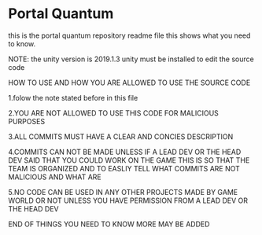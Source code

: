 # Portal Quantum
 this is the portal quantum repository readme file this shows what you need to know.

NOTE: the unity version is 2019.1.3 unity must be installed to edit the source code

HOW TO USE AND HOW YOU ARE ALLOWED TO USE THE SOURCE CODE

  1.folow the note stated before in this file

  2.YOU ARE NOT ALLOWED TO USE THIS CODE FOR MALICIOUS PURPOSES

  3.ALL COMMITS MUST HAVE A CLEAR AND CONCIES DESCRIPTION

  4.COMMITS CAN NOT BE MADE UNLESS IF A LEAD DEV OR THE HEAD DEV SAID THAT YOU COULD WORK ON THE GAME THIS IS SO THAT THE TEAM IS ORGANIZED AND TO EASLIY TELL WHAT COMMITS ARE NOT MALICIOUS AND WHAT ARE

  5.NO CODE CAN BE USED IN ANY OTHER PROJECTS MADE BY GAME WORLD OR NOT UNLESS YOU HAVE PERMISSION FROM A LEAD DEV OR THE HEAD DEV

END OF THINGS YOU NEED TO KNOW MORE MAY BE ADDED
